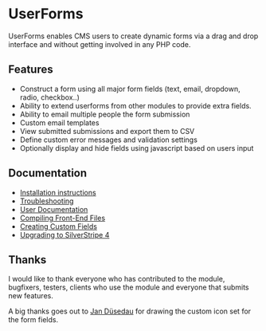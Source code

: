 # UserForms

UserForms enables CMS users to create dynamic forms via a drag and drop interface
and without getting involved in any PHP code.

## Features

*  Construct a form using all major form fields (text, email, dropdown, radio, checkbox..)
*  Ability to extend userforms from other modules to provide extra fields.
*  Ability to email multiple people the form submission
*  Custom email templates
*  View submitted submissions and export them to CSV
*  Define custom error messages and validation settings
*  Optionally display and hide fields using javascript based on users input

## Documentation

 * [Installation instructions](installation.md)
 * [Troubleshooting](troubleshooting.md)
 * [User Documentation](userguide/index.md)
 * [Compiling Front-End Files](compiling-front-end-files.md)
 * [Creating Custom Fields](creating-custom-fields.md)
 * [Upgrading to SilverStripe 4](upgrading.md)

## Thanks

I would like to thank everyone who has contributed to the module, bugfixers,
testers, clients who use the module and everyone that submits new features.

A big thanks goes out to [Jan Düsedau](http://eformation.de) for drawing
the custom icon set for the form fields.
